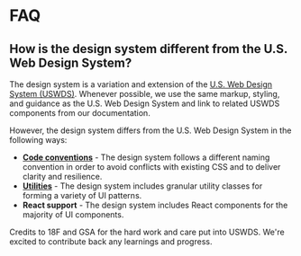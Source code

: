 # FAQ

## How is the design system different from the U.S. Web Design System?

The design system is a variation and extension of the [U.S. Web Design System (USWDS)](https://designsystem.digital.gov/). Whenever possible, we use the same markup, styling, and guidance as the U.S. Web Design System and link to related USWDS components from our documentation.

However, the design system differs from the U.S. Web Design System in the following ways:

- **[Code conventions](https://design.cms.gov/guidelines/code-conventions)** - The design system follows a different naming convention in order to avoid conflicts with existing CSS and to deliver clarity and resilience.
- **[Utilities](https://design.cms.gov/utilities)** - The design system includes granular utility classes for forming a variety of UI patterns.
- **React support** - The design system includes React components for the majority of UI components.

Credits to 18F and GSA for the hard work and care put into USWDS. We're excited to contribute back any learnings and progress.
